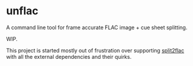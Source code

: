 # unflac

A command line tool for frame accurate FLAC image + cue sheet splitting.

WIP.

This project is started mostly out of frustration over supporting
[split2flac](https://github.com/ftrvxmtrx/split2flac) with all the
external dependencies and their quirks.
